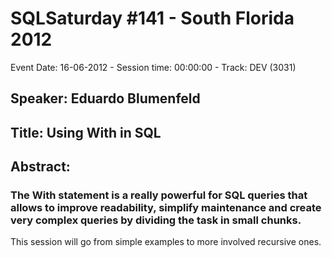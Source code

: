 # SQLSaturday #141 - South Florida 2012
Event Date: 16-06-2012 - Session time: 00:00:00 - Track: DEV (3031)
## Speaker: Eduardo Blumenfeld
## Title: Using With in SQL
## Abstract:
### The With statement is a really powerful for SQL queries that allows to improve readability, simplify maintenance and create very complex queries by dividing the task in small chunks.

This session will go from simple examples to more involved recursive ones.

